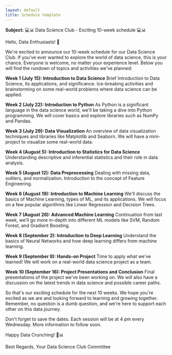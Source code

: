 ```yaml
---
layout: default
title: Schedule template
---
```


**Subject:** 💻📊 Data Science Club - Exciting 10-week schedule 💻📊

Hello, Data Enthusiasts! 🙌

We're excited to announce our 10-week schedule for our Data Science Club. If you've ever wanted to explore the world of data science, this is your chance. Everyone is welcome, no matter your experience level. Below you will find the rundown of topics and activities we've planned:

**Week 1 (July 15): Introduction to Data Science**
Brief Introduction to Data Science, its applications, and significance. Ice-breaking activities and brainstorming on some real-world problems where data science can be applied.

**Week 2 (July 22): Introduction to Python**
As Python is a significant language in the data science world, we'll be taking a dive into Python programming. We will cover basics and explore libraries such as NumPy and Pandas.

**Week 3 (July 29): Data Visualization**
An overview of data visualization techniques and libraries like Matplotlib and Seaborn. We will have a mini-project to visualize some real-world data.

**Week 4 (August 5): Introduction to Statistics for Data Science**
Understanding descriptive and inferential statistics and their role in data analysis.

**Week 5 (August 12): Data Preprocessing**
Dealing with missing data, outliers, and normalization. Introduction to the concept of Feature Engineering.

**Week 6 (August 19): Introduction to Machine Learning**
We'll discuss the basics of Machine Learning, types of ML, and its applications. We will focus on a few popular algorithms like Linear Regression and Decision Trees.

**Week 7 (August 26): Advanced Machine Learning**
Continuation from last week, we'll go more in-depth into different ML models like SVM, Random Forest, and Gradient Boosting.

**Week 8 (September 2): Introduction to Deep Learning**
Understand the basics of Neural Networks and how deep learning differs from machine learning.

**Week 9 (September 9): Hands-on Project**
Time to apply what we've learned! We will work on a real-world data science project as a team.

**Week 10 (September 16): Project Presentations and Conclusion**
Final presentations of the project we've been working on. We will also have a discussion on the latest trends in data science and possible career paths.

So that's our exciting schedule for the next 10 weeks. We hope you're excited as we are and looking forward to learning and growing together. Remember, no question is a dumb question, and we're here to support each other on this data journey.

Don't forget to save the dates. Each session will be at 4 pm every Wednesday. More information to follow soon.

Happy Data Crunching! 🚀📊

Best Regards,
Your Data Science Club Committee
